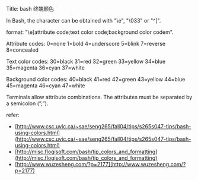 Title: bash 终端颜色 


In Bash, the <Esc> character can be obtained with "\e", "\033" or "^[".

format: "\e[attribute code;text color code;background color codem".

Attribute codes:
0=none 1=bold 4=underscore 5=blink 7=reverse 8=concealed

Text color codes:
30=black 31=red 32=green 33=yellow 34=blue 35=magenta 36=cyan 37=white

Background color codes:
40=black 41=red 42=green 43=yellow 44=blue 45=magenta 46=cyan 47=white

Terminals allow attribute combinations. The attributes must be separated by a semicolon (”;”).

refer:

- [http://www.csc.uvic.ca/~sae/seng265/fall04/tips/s265s047-tips/bash-using-colors.html](http://www.csc.uvic.ca/~sae/seng265/fall04/tips/s265s047-tips/bash-using-colors.html)
- [http://misc.flogisoft.com/bash/tip_colors_and_formatting](http://misc.flogisoft.com/bash/tip_colors_and_formatting)
- [http://www.wuzesheng.com/?p=2177](http://www.wuzesheng.com/?p=2177)

